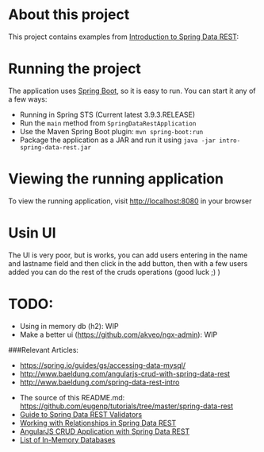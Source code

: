 # About this project
This project contains examples from [Introduction to Spring Data REST](http://www.baeldung.com/angularjs-crud-with-spring-data-rest):


# Running the project

The application uses [Spring Boot](http://projects.spring.io/spring-boot/), so it is easy to run. You can start it any of a few ways:

* Running in Spring STS (Current latest 3.9.3.RELEASE) 
* Run the `main` method from `SpringDataRestApplication`
* Use the Maven Spring Boot plugin: `mvn spring-boot:run`
* Package the application as a JAR and run it using `java -jar intro-spring-data-rest.jar`

# Viewing the running application
To view the running application, visit [http://localhost:8080](http://localhost:8080) in your browser

# Usin UI

The UI is very poor, but is works, you can add users entering in the name and lastname field and then click in the add button, then with a few users added you can do the rest of the cruds operations (good luck ;) )

# TODO:

* Using in memory db (h2): WIP
* Make a better ui (https://github.com/akveo/ngx-admin): WIP

###Relevant Articles:
* https://spring.io/guides/gs/accessing-data-mysql/ 
* http://www.baeldung.com/angularjs-crud-with-spring-data-rest
* http://www.baeldung.com/spring-data-rest-intro 

- The source of this README.md: https://github.com/eugenp/tutorials/tree/master/spring-data-rest
- [Guide to Spring Data REST Validators](http://www.baeldung.com/spring-data-rest-validators)
- [Working with Relationships in Spring Data REST](http://www.baeldung.com/spring-data-rest-relationships)
- [AngularJS CRUD Application with Spring Data REST](http://www.baeldung.com/angularjs-crud-with-spring-data-rest)
- [List of In-Memory Databases](http://www.baeldung.com/java-in-memory-databases)
